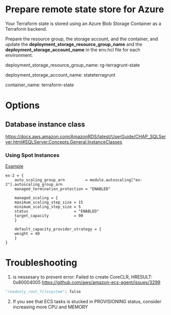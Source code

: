 # Prepare remote state store for Azure

Your Terraform state is stored using an Azure Blob Storage Container as a Terraform backend.

Prepare the resource group, the storage account, and the container, and update the **deployment_storage_resource_group_name** and the **deployment_storage_account_name** in the env.hcl file for each environment.

deployment_storage_resource_group_name: rg-terragrunt-state

deployment_storage_account_name: stateterragrunt

container_name: terraform-state

# Options
## Database instance class

https://docs.aws.amazon.com/AmazonRDS/latest/UserGuide/CHAP_SQLServer.html#SQLServer.Concepts.General.InstanceClasses

### Using Spot Instances
[Example](https://github.com/terraform-aws-modules/terraform-aws-ecs/blob/master/examples/ec2-autoscaling/main.tf#L228)

```hcl
ex-2 = {
    auto_scaling_group_arn         = module.autoscaling["ex-2"].autoscaling_group_arn
    managed_termination_protection = "ENABLED"

    managed_scaling = {
    maximum_scaling_step_size = 15
    minimum_scaling_step_size = 5
    status                    = "ENABLED"
    target_capacity           = 90
    }

    default_capacity_provider_strategy = {
    weight = 40
    }
}
```

# Troubleshooting

1. is nessesary to prevent error: Failed to create CoreCLR, HRESULT: 0x80004005
https://github.com/aws/amazon-ecs-agent/issues/3299

```python
"readonly_root_filesystem": false
```

2. If you see that ECS tasks is stucked in PROVISIONING status, consider increasing more CPU and MEMORY



